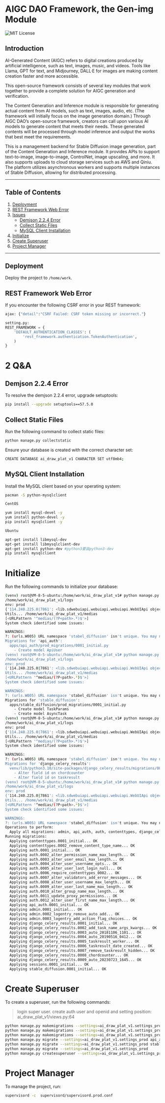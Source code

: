# AIGC DAO Framework, the Gen-img Module
![MIT License](https://img.shields.io/badge/License-MIT-green.svg)

## Introduction
AI-Generated Content (AIGC) refers to digital creations produced by artificial intelligence, such as text, images, music, and videos. Tools like Llama, GPT for text, and Midjourney, DALL·E for images are making content creation faster and more accessible.

This open-source framework consists of several key modules that work together to provide a complete solution for AIGC generation and verification. 

The Content Generation and Inference module is responsible for generating actual content from AI models, such as text, images, audio, etc. (The framework will initially focus on the image generation domain.) Through AIGC DAO’s open-source framework, creators can call upon various AI models to generate content that meets their needs. These generated contents will be processed through model inference and output the works that best meet the requirements.

This is a management backend for Stable Diffusion image generation, part of the Content Generation and Inference module. It provides APIs to support text-to-image, image-to-image, ControlNet, image upscaling, and more. It also supports uploads to cloud storage services such as AWS and Qiniu. The platform utilizes asynchronous workers and supports multiple instances of Stable Diffusion, allowing for distributed processing.

---

## Table of Contents
1. [Deployment](#deployment)
2. [REST Framework Web Error](#rest-framework-web-error)
3. [Issues](#issues)
   - [Demjson 2.2.4 Error](#demjson-224-error)
   - [Collect Static Files](#collect-static-files)
   - [MySQL Client Installation](#mysql-client-installation)
4. [Initialize](#initialize)
5. [Create Superuser](#create-superuser)
6. [Project Manager](#project-manager)

---

## Deployment
Deploy the project to `/home/work`.

## REST Framework Web Error
If you encounter the following CSRF error in your REST framework:
```python
ajax: {"detail":"CSRF Failed: CSRF token missing or incorrect."}

setting.py:
REST_FRAMEWORK = {
    'DEFAULT_AUTHENTICATION_CLASSES': (
        'rest_framework.authentication.TokenAuthentication',
    )
}

```


# 2 Q&A
## Demjson 2.2.4 Error
To resolve the demjson 2.2.4 error, upgrade setuptools:

```bash
pip install --upgrade setuptools==57.5.0
```

## Collect Static Files
Run the following command to collect static files:
```bash
python manage.py collectstatic
```
Ensure your database is created with the correct character set:

```bash
CREATE DATABASE ai_draw_plat_v1 CHARACTER SET utf8mb4;
```

## MySQL Client Installation
Install the MySQL client based on your operating system:
```bash
pacman -S python-mysqlclient

CentOS

yum install mysql-devel -y
yum install python-devel -y
pip install mysqlclient -y

Ubuntu

apt-get install libmysql-dev
apt-get install libmysqlclient-dev
apt-get install python-dev #python3要装python3-dev
pip install mysqlclient

```

# Initialize
Run the following commands to initialize your database:


```bash
(venv) root@VM-8-5-ubuntu:/home/work/ai_draw_plat_v1# python manage.py makemigrations --settings=ai_draw_plat_v1.settings_prod api_auth
/home/work/ai_draw_plat_v1/logs
env: prod
{'114.240.225.0|7861': <lib.sdwebuiapi.webuiapi.webuiapi.WebUIApi object at 0x7f8062b0c340>}
Utils... /home/work/ai_draw_plat_v1/medias
[<URLPattern '^medias/(?P<path>.*)$'>]
System check identified some issues:

WARNINGS:
?: (urls.W005) URL namespace 'stabel_diffusion' isn't unique. You may not be able to reverse all URLs in this namespace
Migrations for 'api_auth':
  apps/api_auth/prod_migrations/0001_initial.py
    - Create model ApiUser
(venv) root@VM-8-5-ubuntu:/home/work/ai_draw_plat_v1# python manage.py makemigrations --settings=ai_draw_plat_v1.settings_prod stable_diffusion
/home/work/ai_draw_plat_v1/logs
env: prod
{'114.240.225.0|7861': <lib.sdwebuiapi.webuiapi.webuiapi.WebUIApi object at 0x7fb8b203c340>}
Utils... /home/work/ai_draw_plat_v1/medias
[<URLPattern '^medias/(?P<path>.*)$'>]
System check identified some issues:

WARNINGS:
?: (urls.W005) URL namespace 'stabel_diffusion' isn't unique. You may not be able to reverse all URLs in this namespace
Migrations for 'stable_diffusion':
  apps/stable_diffusion/prod_migrations/0001_initial.py
    - Create model TaskParams
    - Create model AsyncTask
(venv) root@VM-8-5-ubuntu:/home/work/ai_draw_plat_v1# python manage.py makemigrations --settings=ai_draw_plat_v1.settings_prod 
/home/work/ai_draw_plat_v1/logs
env: prod
{'114.240.225.0|7861': <lib.sdwebuiapi.webuiapi.webuiapi.WebUIApi object at 0x7fd3c67cf1f0>}
Utils... /home/work/ai_draw_plat_v1/medias
[<URLPattern '^medias/(?P<path>.*)$'>]
System check identified some issues:

WARNINGS:
?: (urls.W005) URL namespace 'stabel_diffusion' isn't unique. You may not be able to reverse all URLs in this namespace
Migrations for 'django_celery_results':
  venv/lib/python3.10/site-packages/django_celery_results/migrations/0009_auto_20230723_1645.py
    - Alter field id on chordcounter
    - Alter field id on taskresult
(venv) root@VM-8-5-ubuntu:/home/work/ai_draw_plat_v1# python manage.py migrate --settings=ai_draw_plat_v1.settings_prod 
/home/work/ai_draw_plat_v1/logs
env: prod
{'114.240.225.0|7861': <lib.sdwebuiapi.webuiapi.webuiapi.WebUIApi object at 0x7feb916e31f0>}
Utils... /home/work/ai_draw_plat_v1/medias
[<URLPattern '^medias/(?P<path>.*)$'>]
System check identified some issues:

WARNINGS:
?: (urls.W005) URL namespace 'stabel_diffusion' isn't unique. You may not be able to reverse all URLs in this namespace
Operations to perform:
  Apply all migrations: admin, api_auth, auth, contenttypes, django_celery_results, sessions, stable_diffusion
Running migrations:
  Applying contenttypes.0001_initial... OK
  Applying contenttypes.0002_remove_content_type_name... OK
  Applying auth.0001_initial... OK
  Applying auth.0002_alter_permission_name_max_length... OK
  Applying auth.0003_alter_user_email_max_length... OK
  Applying auth.0004_alter_user_username_opts... OK
  Applying auth.0005_alter_user_last_login_null... OK
  Applying auth.0006_require_contenttypes_0002... OK
  Applying auth.0007_alter_validators_add_error_messages... OK
  Applying auth.0008_alter_user_username_max_length... OK
  Applying auth.0009_alter_user_last_name_max_length... OK
  Applying auth.0010_alter_group_name_max_length... OK
  Applying auth.0011_update_proxy_permissions... OK
  Applying auth.0012_alter_user_first_name_max_length... OK
  Applying api_auth.0001_initial... OK
  Applying admin.0001_initial... OK
  Applying admin.0002_logentry_remove_auto_add... OK
  Applying admin.0003_logentry_add_action_flag_choices... OK
  Applying django_celery_results.0001_initial... OK
  Applying django_celery_results.0002_add_task_name_args_kwargs... OK
  Applying django_celery_results.0003_auto_20181106_1101... OK
  Applying django_celery_results.0004_auto_20190516_0412... OK
  Applying django_celery_results.0005_taskresult_worker... OK
  Applying django_celery_results.0006_taskresult_date_created... OK
  Applying django_celery_results.0007_remove_taskresult_hidden... OK
  Applying django_celery_results.0008_chordcounter... OK
  Applying django_celery_results.0009_auto_20230723_1645... OK
  Applying sessions.0001_initial... OK
  Applying stable_diffusion.0001_initial... OK
```

# Create Superuser

To create a superuser, run the following commands:


> login super user. create auth user and openid and setting position:  ai_draw_plat_v1/views.py:64

```bash
python manage.py makemigrations --settings=ai_draw_plat_v1.settings_prod api_auth
python manage.py makemigrations --settings=ai_draw_plat_v1.settings_prod stable_diffusion
python manage.py makemigrations --settings=ai_draw_plat_v1.settings_prod
python manage.py migrate --settings=ai_draw_plat_v1.settings_prod api_auth
python manage.py migrate --settings=ai_draw_plat_v1.settings_prod stable_diffusion
python manage.py migrate --settings=ai_draw_plat_v1.settings_prod
python manage.py createsuperuser --settings=ai_draw_plat_v1.settings_prod
```

# Project Manager
To manage the project, run:

```bash
supervisord -c  supervisord/supervisord.prod.conf
```
